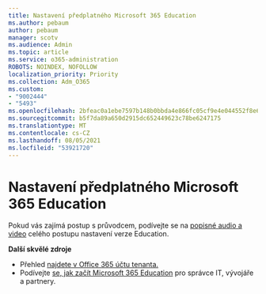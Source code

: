 ```yaml
---
title: Nastavení předplatného Microsoft 365 Education
ms.author: pebaum
author: pebaum
manager: scotv
ms.audience: Admin
ms.topic: article
ms.service: o365-administration
ROBOTS: NOINDEX, NOFOLLOW
localization_priority: Priority
ms.collection: Adm_O365
ms.custom:
- "9002444"
- "5493"
ms.openlocfilehash: 2bfeac0a1ebe7597b148b0bbda4e866fc05cf9e4e044552f8e6fa0f4227df736
ms.sourcegitcommit: b5f7da89a650d2915dc652449623c78be6247175
ms.translationtype: MT
ms.contentlocale: cs-CZ
ms.lasthandoff: 08/05/2021
ms.locfileid: "53921720"
---
```

# <a name="set-up-a-microsoft-365-education-subscription"></a>Nastavení předplatného Microsoft 365 Education

Pokud vás zajímá postup s průvodcem, podívejte se na [popisné audio a video](https://aka.ms/M365EduSetup) celého postupu nastavení verze Education.

**Další skvělé zdroje**

- Přehled [najdete v Office 365 účtu tenanta.](https://docs.microsoft.com/microsoft-365/education/deploy/create-your-office-365-tenant)
- Podívejte [se, jak začít Microsoft 365 Education](https://docs.microsoft.com/education/) pro správce IT, vývojáře a partnery.